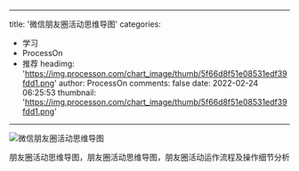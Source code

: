 
---
title: '微信朋友圈活动思维导图'
categories: 
 - 学习
 - ProcessOn
 - 推荐
headimg: 'https://img.processon.com/chart_image/thumb/5f66d8f51e08531edf39fdd1.png'
author: ProcessOn
comments: false
date: 2022-02-24 06:25:53
thumbnail: 'https://img.processon.com/chart_image/thumb/5f66d8f51e08531edf39fdd1.png'
---

<div>   
<img class="thumb" alt="微信朋友圈活动思维导图" src="https://img.processon.com/chart_image/thumb/5f66d8f51e08531edf39fdd1.png" referrerpolicy="no-referrer">
<p>朋友圈活动思维导图，朋友圈活动思维导图，朋友圈活动运作流程及操作细节分析</p>  
</div>
            